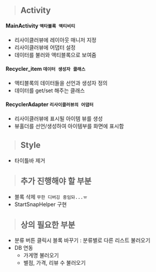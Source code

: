 > ## Activity 
#### MainActivity `액타블록 액티비티` 
- 리사이클러뷰에 레이아웃 매니저 지정 
- 리사이클러뷰에 어댑터 설정 
- 데이터를 불러와 액티블록으로 보여줌 
#### Recycler_item `데이터 생성자 클래스` 
- 액티블록의 데이터들을 선언과 생성자 정의 
- 데이터를 get/set 해주는 클래스 
#### RecyclerAdapter `리사이클러뷰의 어댑터` 
- 리사이클러뷰에 표시될 아이템 뷰를 생성 
- 뷰홀더를 선언/생성하여 아이템부를 화면에 표시함 

> ## StyIe 
- 타이틀바 제거 

> ## 추가 진행해야 할 부분 
* 블록 삭제 `무한 디버깅 중임돠...ㅠ`
* StartSnapHelper 구현

> ## 상의 필요한 부분
- 분류 버튼 클릭시 블록 바꾸기 : 분류별로 다른 리스트 불러오기
- DB 연동 
  - 가게명 불러오기
  - 별점, 가격, 리뷰 수 불러오기
